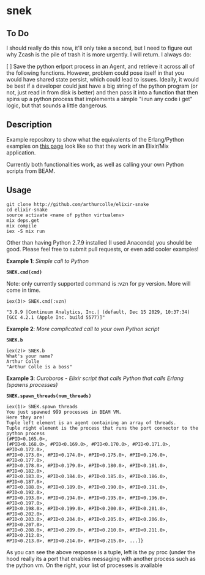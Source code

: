 # snek

## To Do
I should really do this now, it'll only take a second, but I need to figure out why Zcash is the pile of trash it is more urgently. I will return. I always do:

[ ] Save the python erlport process in an Agent, and retrieve it across all of the following functions.
However, problem could pose itself in that you would have shared state persist, which could lead to issues. Ideally, it would be best if a developer could just have a big string of the python program (or not, just read in from disk is better) and then pass it into a function that then spins up a python process that implements a simple "i run any code i get" logic, but that sounds a little dangerous.


## Description

Example repository to show what the equivalents of the Erlang/Python examples on [this page](http://erlport.org/docs/python.html) look like so that they work in an Elixir/Mix application.

Currently both functionalities work, as well as calling your own Python scripts from BEAM. 

## Usage

```
git clone http://github.com/arthurcolle/elixir-snake
cd elixir-snake
source activate <name of python virtualenv>
mix deps.get
mix compile
iex -S mix run
```
Other than having Python 2.7.9 installed (I used Anaconda) you should be good. Please feel free to submit pull requests, or even add cooler examples! 

**Example 1**: *Simple call to Python*

**```SNEK.cmd(cmd)```**

Note: only currently supported command is :vzn for py version.
More will come in time.

```
iex(3)> SNEK.cmd(:vzn)

"3.9.9 |Continuum Analytics, Inc.| (default, Dec 15 2029, 10:37:34)
[GCC 4.2.1 (Apple Inc. build 5577)]"
```

**Example 2**: *More complicated call to your own Python script*

**```SNEK.b```**

```
iex(2)> SNEK.b
What's your name?
Arthur Colle
"Arthur Colle is a boss"
```

**Example 3**: *Ouroboros - Elixir script that calls Python that calls Erlang (spawns processes)*

**```SNEK.spawn_threads(num_threads)```**

```
iex(1)> SNEK.spawn_threads
You just spawned 999 processes in BEAM VM.
Here they are!
Tuple left element is an agent containing an array of threads.
Tuple right element is the process that runs the port connector to the python process
{#PID<0.165.0>,
[#PID<0.168.0>, #PID<0.169.0>, #PID<0.170.0>, #PID<0.171.0>, #PID<0.172.0>,
#PID<0.173.0>, #PID<0.174.0>, #PID<0.175.0>, #PID<0.176.0>, #PID<0.177.0>,
#PID<0.178.0>, #PID<0.179.0>, #PID<0.180.0>, #PID<0.181.0>, #PID<0.182.0>,
#PID<0.183.0>, #PID<0.184.0>, #PID<0.185.0>, #PID<0.186.0>, #PID<0.187.0>,
#PID<0.188.0>, #PID<0.189.0>, #PID<0.190.0>, #PID<0.191.0>, #PID<0.192.0>,
#PID<0.193.0>, #PID<0.194.0>, #PID<0.195.0>, #PID<0.196.0>, #PID<0.197.0>,
#PID<0.198.0>, #PID<0.199.0>, #PID<0.200.0>, #PID<0.201.0>, #PID<0.202.0>,
#PID<0.203.0>, #PID<0.204.0>, #PID<0.205.0>, #PID<0.206.0>, #PID<0.207.0>,
#PID<0.208.0>, #PID<0.209.0>, #PID<0.210.0>, #PID<0.211.0>, #PID<0.212.0>,
#PID<0.213.0>, #PID<0.214.0>, #PID<0.215.0>, ...]}
```

As you can see the above response is a tuple, left is the py proc (under the hood really its a port that enables
messaging with another process such as the python vm. On the right, your list of processes is available
